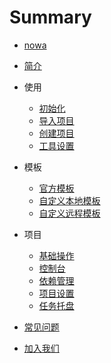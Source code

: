 # Summary

* [nowa](README.md)
* [简介](jian_jie.md)
* 使用
  * [初始化](chu_shi_hua.md)
  * [导入项目](dao_ru_xiang_mu.md)
  * [创建项目](chuang_jian_xiang_mu.md)
  * [工具设置](gong_ju_she_zhi.md)
* 模板
  * [官方模板](guan_fang_mu_ban.md)
  * [自定义本地模板](ben_di_mu_ban.md)
  * [自定义远程模板](yuan_cheng_mu_ban.md)
* 项目
  * [基础操作](ji_chu_cao_zuo.md)
  * [控制台](kong_zhi_tai.md)
  * [依赖管理](yi_lai_guan_li.md)
  * [项目设置](xiang_mu_she_zhi.md)
  * [任务托盘](ren_wu_tuo_pan.md)

* [常见问题](qa.md)
* [加入我们](jia_ru_wo_men.md)
